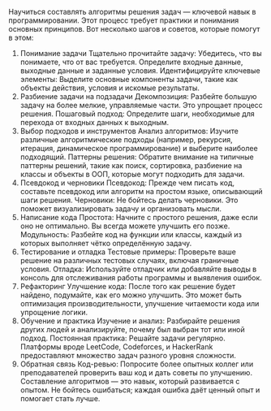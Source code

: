 Научиться составлять алгоритмы решения задач — ключевой навык в программировании. Этот процесс требует практики и понимания основных принципов. Вот несколько шагов и советов, которые помогут в этом:

1. Понимание задачи
   Тщательно прочитайте задачу: Убедитесь, что вы понимаете, что от вас требуется. Определите входные данные, выходные данные и заданные условия.
   Идентифицируйте ключевые элементы: Выделите основные компоненты задачи, такие как объекты действия, условия и искомые результаты.
2. Разбиение задачи на подзадачи
   Декомпозиция: Разбейте большую задачу на более мелкие, управляемые части. Это упрощает процесс решения.
   Пошаговый подход: Определите шаги, необходимые для перехода от входных данных к выходным.
3. Выбор подходов и инструментов
   Анализ алгоритмов: Изучите различные алгоритмические подходы (например, рекурсия, итерация, динамическое программирование) и выберите наиболее подходящий.
   Паттерны решения: Обратите внимание на типичные паттерны решений, такие как поиск, сортировка, разбиение на классы и объекты в ООП, которые могут подходить для задачи.
4. Псевдокод и черновики
   Псевдокод: Прежде чем писать код, составьте псевдокод или алгоритм на простом языке, описывающий шаги решения.
   Черновики: Не бойтесь делать черновики. Это поможет визуализировать задачу и организовать мысли.
5. Написание кода
   Простота: Начните с простого решения, даже если оно не оптимально. Вы всегда можете улучшить его позже.
   Модульность: Разбейте код на функции или классы, каждый из которых выполняет чётко определённую задачу.
6. Тестирование и отладка
   Тестовые примеры: Проверьте ваше решение на различных тестовых случаях, включая граничные условия.
   Отладка: Используйте отладчик или добавляйте выводы в консоль для отслеживания работы программы и выявления ошибок.
7. Рефакторинг
   Улучшение кода: После того как решение будет найдено, подумайте, как его можно улучшить. Это может быть оптимизация производительности, улучшение читаемости кода или упрощение логики.
8. Обучение и практика
   Изучение и анализ: Разбирайте решения других людей и анализируйте, почему был выбран тот или иной подход.
   Постоянная практика: Решайте задачи регулярно. Платформы вроде LeetCode, Codeforces, и HackerRank предоставляют множество задач разного уровня сложности.
9. Обратная связь
   Код-ревью: Попросите более опытных коллег или преподавателей проверить ваш код и дать советы по улучшению.
   Составление алгоритмов — это навык, который развивается с опытом. Не бойтесь ошибаться; каждая ошибка даёт ценный опыт и помогает стать лучше.